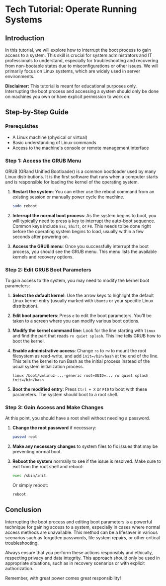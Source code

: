 # Tech Tutorial: Operate Running Systems

## Introduction

In this tutorial, we will explore how to interrupt the boot process to gain access to a system. This skill is crucial for system administrators and IT professionals to understand, especially for troubleshooting and recovering from non-bootable states due to misconfigurations or other issues. We will primarily focus on Linux systems, which are widely used in server environments.

**Disclaimer:** This tutorial is meant for educational purposes only. Interrupting the boot process and accessing a system should only be done on machines you own or have explicit permission to work on.

## Step-by-Step Guide

### Prerequisites

- A Linux machine (physical or virtual)
- Basic understanding of Linux commands
- Access to the machine's console or remote management interface

### Step 1: Access the GRUB Menu

GRUB (GRand Unified Bootloader) is a common bootloader used by many Linux distributions. It is the first software that runs when a computer starts and is responsible for loading the kernel of the operating system.

1. **Restart the system**: You can either use the reboot command from an existing session or manually power cycle the machine.

    ```bash
    sudo reboot
    ```

2. **Interrupt the normal boot process**: As the system begins to boot, you will typically need to press a key to interrupt the auto-boot sequence. Common keys include `Esc`, `Shift`, or `F8`. This needs to be done right before the operating system begins to load, usually within a few seconds after powering on.

3. **Access the GRUB menu**: Once you successfully interrupt the boot process, you should see the GRUB menu. This menu lists the available kernels and recovery options.

### Step 2: Edit GRUB Boot Parameters

To gain access to the system, you may need to modify the kernel boot parameters:

1. **Select the default kernel**: Use the arrow keys to highlight the default Linux kernel entry (usually marked with `Ubuntu` or your specific Linux distribution).

2. **Edit boot parameters**: Press `e` to edit the boot parameters. You'll be taken to a screen where you can modify various boot options.

3. **Modify the kernel command line**: Look for the line starting with `linux` and find the part that reads `ro quiet splash`. This line tells GRUB how to boot the kernel.

4. **Enable administrative access**: Change `ro` to `rw` to mount the root filesystem as read-write, and add `init=/bin/bash` at the end of the line. This tells the kernel to run Bash as the initial process instead of the usual system initialization process.

    ```
    linux /boot/vmlinuz-...-generic root=UUID=... rw quiet splash init=/bin/bash
    ```

5. **Boot the modified entry**: Press `Ctrl + X` or `F10` to boot with these parameters. The system should boot to a root shell.

### Step 3: Gain Access and Make Changes

At this point, you should have a root shell without needing a password.

1. **Change the root password** if necessary:

    ```bash
    passwd root
    ```

2. **Make any necessary changes** to system files to fix issues that may be preventing normal boot.

3. **Reboot the system** normally to see if the issue is resolved. Make sure to exit from the root shell and reboot:

    ```bash
    exec /sbin/init
    ```

    Or simply reboot:

    ```bash
    reboot
    ```

## Conclusion

Interrupting the boot process and editing boot parameters is a powerful technique for gaining access to a system, especially in cases where normal access methods are unavailable. This method can be a lifesaver in various scenarios such as forgotten passwords, file system repairs, or other critical troubleshooting.

Always ensure that you perform these actions responsibly and ethically, respecting privacy and data integrity. This approach should only be used in appropriate situations, such as in recovery scenarios or with explicit authorization.

Remember, with great power comes great responsibility!